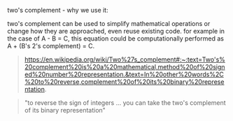 two's complement - why we use it:

two's complement can be used to simplify mathematical operations or change how they are approached, even reuse existing code. for example in the case of A - B = C, this equation could be computationally performed as A + (B's 2's complement) = C. 

>https://en.wikipedia.org/wiki/Two%27s_complement#:~:text=Two's%20complement%20is%20a%20mathematical,method%20of%20signed%20number%20representation.&text=In%20other%20words%2C%20to%20reverse,complement%20of%20its%20binary%20representation.

>"to reverse the sign of integers ... you can take the two's complement of its binary representation" 
